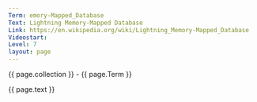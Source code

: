 ```yaml
---
Term: emory-Mapped_Database
Text: Lightning Memory-Mapped Database
Link: https://en.wikipedia.org/wiki/Lightning_Memory-Mapped_Database
Videostart: 
Level: 7
layout: page
---
```


{{ page.collection }} - {{ page.Term }}

   {{ page.text }}

